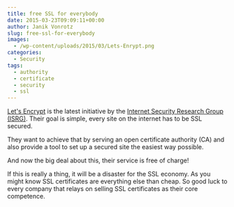```yaml
---
title: free SSL for everybody
date: 2015-03-23T09:09:11+00:00
author: Janik Vonrotz
slug: free-ssl-for-everybody
images:
  - /wp-content/uploads/2015/03/Lets-Enrypt.png
categories:
  - Security
tags:
  - authority
  - certificate
  - security
  - ssl
---
```

[Let's Encrypt](https://letsencrypt.org/) is the latest initiative by the [Internet Security Research Group (ISRG)](https://letsencrypt.org/about/). 
Their goal is simple, every site on the internet has to be SSL secured.

They want to achieve that by serving an open certificate authority (CA) and also provide a tool to set up a secured site the easiest way possible.

And now the big deal about this, their service is free of charge!

If this is really a thing, it will be a disaster for the SSL economy. As you might know SSL certificates are everything else than cheap. So good luck to every company that relays on selling SSL certificates as their core competence.

